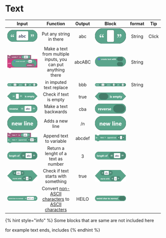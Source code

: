 # Text

|                                       Input                                       |                                                                     Function                                                                     | Output |                                     Block                                     | format |   Tip  |
| :-------------------------------------------------------------------------------: | :----------------------------------------------------------------------------------------------------------------------------------------------: | :----: | :---------------------------------------------------------------------------: | :----: | :----: |
|   <img src="../../.gitbook/assets/screenshot (46).png" alt="" data-size="line">   |                                                             Put any string in there                                                              |   abc  |    <img src="../../.gitbook/assets/screenshot.png" alt="" data-size="line">   | String | Click  |
| <img src="../../.gitbook/assets/screenshot (45).png" alt="" data-size="original"> |                                           Make a text from multiple inputs, you can put anything there                                           | abcABC |  <img src="../../.gitbook/assets/screenshot (1).png" alt="" data-size="line"> | String |        |
| <img src="../../.gitbook/assets/screenshot (47) (1).png" alt="" data-size="line"> |                                                              in imputed text replace                                                             |  bbb   |  <img src="../../.gitbook/assets/screenshot (2).png" alt="" data-size="line"> | String |        |
|   <img src="../../.gitbook/assets/screenshot (51).png" alt="" data-size="line">   |                                                               Check if text is empty                                                             |   true |  <img src="../../.gitbook/assets/screenshot (3).png" alt="" data-size="line"> |        |        |
|   <img src="../../.gitbook/assets/screenshot (48).png" alt="" data-size="line">   |                                                               Make a text backwards                                                              |   cba  |  <img src="../../.gitbook/assets/screenshot (4).png" alt="" data-size="line"> |        |        |
|    <img src="../../.gitbook/assets/screenshot (5).png" alt="" data-size="line">   |                                                                  Adds a new line                                                                 |   /n   |  <img src="../../.gitbook/assets/screenshot (5).png" alt="" data-size="line"> |        |        |
| <img src="../../.gitbook/assets/screenshot (53).png" alt="" data-size="original"> |                                                              Append text to variable                                                             | abcdef |  <img src="../../.gitbook/assets/screenshot (6).png" alt="" data-size="line"> |        |        |
|    <img src="../../.gitbook/assets/screenshot (7).png" alt="" data-size="line">   |                                                        Return a lenght of a text as number                                                       |    3   |  <img src="../../.gitbook/assets/screenshot (7).png" alt="" data-size="line"> |        |        |
|   <img src="../../.gitbook/assets/screenshot (10).png" alt="" data-size="line">   |                                                        Check if text starts with something                                                       |  true  | <img src="../../.gitbook/assets/screenshot (10).png" alt="" data-size="line"> |        |        |
|   <img src="../../.gitbook/assets/screenshot (50).png" alt="" data-size="line">   | Convert [non-ASCII characters](https://terpconnect.umd.edu/\~zben/Web/CharSet/htmlchars.html) to [ASCII characters](https://www.ascii-code.com/) |  HElLO |  <img src="../../.gitbook/assets/screenshot (9).png" alt="" data-size="line"> |        |        |

{% hint style="info" %}
Some blocks that are same are not included here

for example text ends, includes
{% endhint %}

